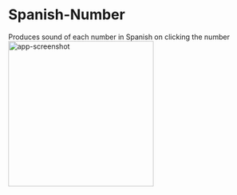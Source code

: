 # Spanish-Number
Produces sound of each number in Spanish on clicking the number
<img width="291" alt="app-screenshot" src="https://user-images.githubusercontent.com/75110126/218304909-7ada1d75-ec95-4edf-8967-cfe6fb3465cc.png">
